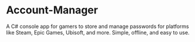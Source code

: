 # Account-Manager
A C# console app for gamers to store and manage passwords for platforms like Steam, Epic Games, Ubisoft, and more. Simple, offline, and easy to use.
